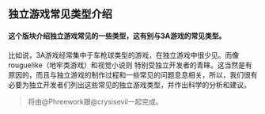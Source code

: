 ## 独立游戏常见类型介绍
#### 这个版块介绍独立游戏常见的一些类型，这有别与3A游戏的常见类型。
比如说，3A游戏经常集中于车枪球类型的游戏，在独立游戏中很少见。而像rouguelike（地牢类游戏）和视觉小说则 特别受独立开发者的青睐。这当然是有原因的，而且与独立游戏的制作过程和一些常见的问题息息相关，所以，我们很有必要为独立开发者们列出这些常见的独立游戏类型，并作出科学的分析和建议。
>将由@Phreework跟@crysisevil一起完成。
